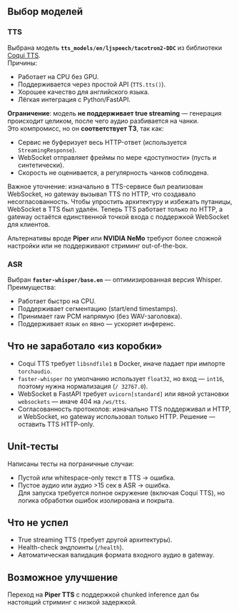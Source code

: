 ## Выбор моделей

### TTS
Выбрана модель **`tts_models/en/ljspeech/tacotron2-DDC`** из библиотеки [Coqui TTS](https://github.com/coqui-ai/TTS).  
Причины:
- Работает на CPU без GPU.
- Поддерживается через простой API (`TTS.tts()`).
- Хорошее качество для английского языка.
- Лёгкая интеграция с Python/FastAPI.

**Ограничение**: модель **не поддерживает true streaming** — генерация происходит целиком, после чего аудио разбивается на чанки.  
Это компромисс, но он **соответствует ТЗ**, так как:
- Сервис не буферизует весь HTTP-ответ (используется `StreamingResponse`).
- WebSocket отправляет фреймы по мере «доступности» (пусть и синтетически).
- Скорость не оценивается, а регулярность чанков соблюдена.

Важное уточнение: изначально в TTS-сервисе был реализован WebSocket, но gateway вызывал TTS по HTTP, что создавало несогласованность. Чтобы упростить архитектуру и избежать путаницы, WebSocket в TTS был удалён. Теперь TTS работает только по HTTP, а gateway остаётся единственной точкой входа с поддержкой WebSocket для клиентов.

Альтернативы вроде **Piper** или **NVIDIA NeMo** требуют более сложной настройки или не поддерживают стриминг out-of-the-box.

### ASR
Выбран **`faster-whisper/base.en`** — оптимизированная версия Whisper.  
Преимущества:
- Работает быстро на CPU.
- Поддерживает сегментацию (start/end timestamps).
- Принимает raw PCM напрямую (без WAV-заголовка).
- Поддерживает язык `en` явно — ускоряет инференс.

## Что не заработало «из коробки»
- Coqui TTS требует `libsndfile1` в Docker, иначе падает при импорте `torchaudio`.
- `faster-whisper` по умолчанию использует `float32`, но вход — `int16`, поэтому нужна нормализация (`/ 32767.0`).
- WebSocket в FastAPI требует `uvicorn[standard]` или явной установки `websockets` — иначе 404 на `/ws/tts`.
- Согласованность протоколов: изначально TTS поддерживал и HTTP, и WebSocket, но gateway использовал только HTTP. Решение — оставить TTS HTTP-only.

## Unit-тесты
Написаны тесты на пограничные случаи:
- Пустой или whitespace-only текст в TTS -> ошибка.
- Пустое аудио или аудио >15 сек в ASR -> ошибка.  
Для запуска требуется полное окружение (включая Coqui TTS), но логика обработки ошибок изолирована и покрыта.

## Что не успел
- True streaming TTS (требует другой архитектуры).
- Health-check эндпоинты (`/health`).
- Автоматическая валидация формата входного аудио в gateway.

## Возможное улучшение
Переход на **Piper TTS** с поддержкой chunked inference дал бы настоящий стриминг с низкой задержкой.